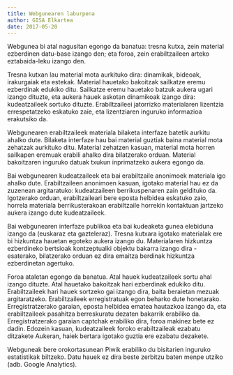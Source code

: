 ```yaml
---
title: Webgunearen laburpena
author: GISA Elkartea
date: 2017-05-20
---
```


Webgunea bi atal nagusitan egongo da banatua: tresna kutxa, zein material
ezberdinen datu-base izango den; eta foroa, zein erabiltzaileen arteko
eztabaida-leku izango den.

Tresna kutxan lau material mota aurkituko dira: dinamikak, bideoak, irakurgaiak
eta estekak. Material hauetako bakoitzak sailkatze eremu ezberdinak edukiko
ditu. Sailkatze eremu hauetako batzuk aukera ugari izango dituzte, eta aukera
hauek askotan dinamikoak izango dira: kudeatzaileek sortuko dituzte.
Erabiltzaileei jatorrizko materialaren lizentzia errespetatzeko eskatuko zaie,
eta lizentziaren inguruko informazioa erakutsiko da.

Webgunearen erabiltzaileek materiala bilaketa interfaze batetik aurkitu ahalko
dute. Bilaketa interfaze hau bai material guztiak baina material mota zehatzak
aurkituko ditu. Material zehatzen kasuan, material mota horren sailkapen eremuak
erabili ahalko dira bilatzerako orduan. Material bakoitzaren inguruko datuak
txukun inprimatzeko aukera egongo da.

Bai webgunearen kudeatzaileek eta bai erabiltzaile anonimoek materiala igo
ahalko dute. Erabiltzaileen anonimoen kasuan, igotako material hau ez da
zuzenean argitaratuko: kudeatzaileen berrikuspenaren zain geldituko da.
Igotzerako orduan, erabiltzaileari bere eposta helbidea eskatuko zaio, horrela
materiala berrikusterakoan erabiltzaile horrekin kontaktuan jartzeko aukera
izango dute kudeatzaileek.

Bai webgunearen interfaze publikoa eta bai kudeaketa gunea elebiduna izango da
(euskaraz eta gazteleraz). Tresna kutxara igotako materialak ere bi hizkuntza
hauetan egoteko aukera izango du. Materialaren hizkuntza ezberdineko bertsioak
kontzeptualki objektu bakarra izango dira - esaterako, bilatzerako orduan ez
dira emaitza berdinak hizkuntza ezberdinetan agertuko.

Foroa ataletan egongo da banatua. Atal hauek kudeatzaileek sortu ahal izango
dituzte. Atal hauetako bakoitzak hari ezberdinak edukiko ditu. Erabiltzaileek
hari hauek sortzeko gai izango dira, baita beraietan mezuak argitaratzeko.
Erabiltzaileek erregistratuak egon beharko dute honetarako. Erregistratzerako
garaian, eposta helbidea ematea hautazkoa izango da, eta erabiltzaileek
pasahitza berreskuratu dezaten bakarrik erabiliko da. Erregistratzerako garaian
captchak erabiliko dira, foroa makinez bete ez dadin. Edozein kasuan,
kudeatzaileek foroko erabiltzaileak ezabatu ditzakete Aukeran, haiek bertara
igotako guztia ere ezabatu dezakete.

Webguneak bere orokortasunean Piwik erabiliko du bisitarien inguruko
estatistikak biltzeko. Datu hauek ez dira beste zerbitzu baten menpe utziko
(adb. Google Analytics). 
